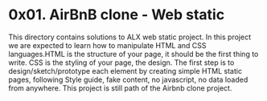 # 0x01. AirBnB clone - Web static
This directory contains solutions to ALX web static project. In this project we are expected to learn how to manipulate HTML and CSS languages.HTML is the structure of your page, it should be the first thing to write. CSS is the styling of your page, the design. The first step is to design/sketch/prototype each element by creating simple HTML static pages, following Style guide, fake content, no javascript, no data loaded from anywhere. This project is still path of the Airbnb clone project.

